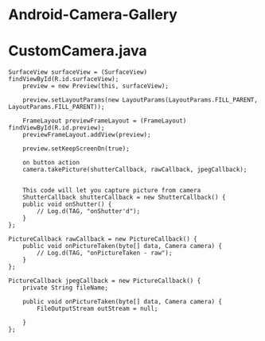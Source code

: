 Android-Camera-Gallery
======================

CustomCamera.java
=================

	SurfaceView surfaceView = (SurfaceView) findViewById(R.id.surfaceView);
		preview = new Preview(this, surfaceView);
		
		preview.setLayoutParams(new LayoutParams(LayoutParams.FILL_PARENT, LayoutParams.FILL_PARENT));
		
		FrameLayout previewFrameLayout = (FrameLayout) findViewById(R.id.preview);
		previewFrameLayout.addView(preview);
		
		preview.setKeepScreenOn(true);
		
		on button action 
		camera.takePicture(shutterCallback, rawCallback, jpegCallback);
		
		
		This code will let you capture picture from camera
		ShutterCallback shutterCallback = new ShutterCallback() {
		public void onShutter() {
			// Log.d(TAG, "onShutter'd");
		}
	};

	PictureCallback rawCallback = new PictureCallback() {
		public void onPictureTaken(byte[] data, Camera camera) {
			// Log.d(TAG, "onPictureTaken - raw");
		}
	};

	PictureCallback jpegCallback = new PictureCallback() {
		private String fileName;

		public void onPictureTaken(byte[] data, Camera camera) {
			FileOutputStream outStream = null;
			
		}
	};
